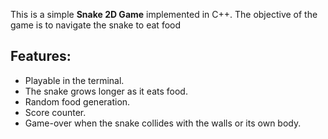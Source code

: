 This is a simple **Snake 2D Game** implemented in C++. The objective of the game is to navigate the snake to eat food
## Features:
- Playable in the terminal.
- The snake grows longer as it eats food.
- Random food generation.
- Score counter.
- Game-over when the snake collides with the walls or its own body.

